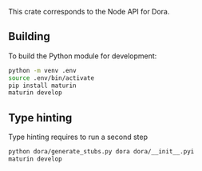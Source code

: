 This crate corresponds to the Node API for Dora.

## Building

To build the Python module for development:

```bash
python -m venv .env
source .env/bin/activate
pip install maturin
maturin develop
```

## Type hinting

Type hinting requires to run a second step

```bash
python dora/generate_stubs.py dora dora/__init__.pyi
maturin develop
```
